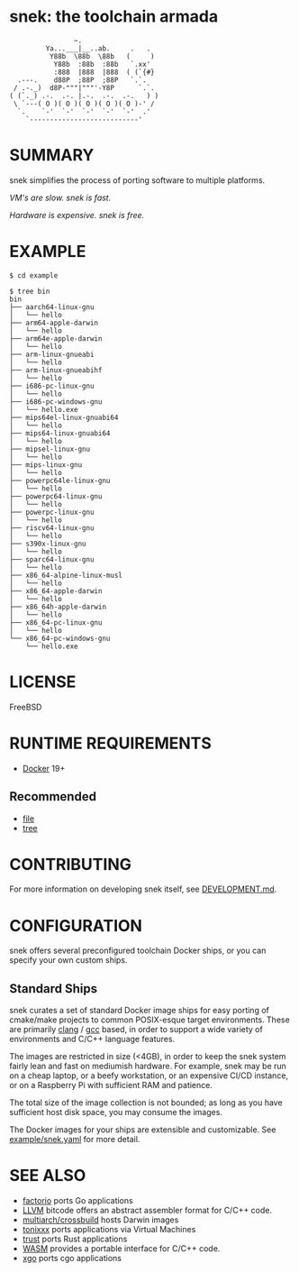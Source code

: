 # snek: the toolchain armada

```text
                ~.
         Ya...___|__..ab.     .   .
          Y88b  \88b  \88b   (     )
           Y88b  :88b  :88b   `.xx'
           :888  |888  |888  ( (`{#}
  .---.    d88P  ;88P  ;88P   `.`.
 / .-._)  d8P-"""|"""'-Y8P      `.`.
( (`._) .-.  .-. |.-.  .-.  .-.   ) )
 \ `---( O )( O )( O )( O )( O )-' /
  `.    `-'  `-'  `-'  `-'  `-'  .'
    `---------------------------'
```

# SUMMARY

snek simplifies the process of porting software to multiple platforms.

_VM's are slow. snek is fast._

_Hardware is expensive. snek is free._

# EXAMPLE

```console
$ cd example

$ tree bin
bin
├── aarch64-linux-gnu
│   └── hello
├── arm64-apple-darwin
│   └── hello
├── arm64e-apple-darwin
│   └── hello
├── arm-linux-gnueabi
│   └── hello
├── arm-linux-gnueabihf
│   └── hello
├── i686-pc-linux-gnu
│   └── hello
├── i686-pc-windows-gnu
│   └── hello.exe
├── mips64el-linux-gnuabi64
│   └── hello
├── mips64-linux-gnuabi64
│   └── hello
├── mipsel-linux-gnu
│   └── hello
├── mips-linux-gnu
│   └── hello
├── powerpc64le-linux-gnu
│   └── hello
├── powerpc64-linux-gnu
│   └── hello
├── powerpc-linux-gnu
│   └── hello
├── riscv64-linux-gnu
│   └── hello
├── s390x-linux-gnu
│   └── hello
├── sparc64-linux-gnu
│   └── hello
├── x86_64-alpine-linux-musl
│   └── hello
├── x86_64-apple-darwin
│   └── hello
├── x86_64h-apple-darwin
│   └── hello
├── x86_64-pc-linux-gnu
│   └── hello
└── x86_64-pc-windows-gnu
    └── hello.exe
```

# LICENSE

FreeBSD

# RUNTIME REQUIREMENTS

* [Docker](https://www.docker.com/) 19+

## Recommended

* [file](https://linux.die.net/man/1/file)
* [tree](https://linux.die.net/man/1/tree)

# CONTRIBUTING

For more information on developing snek itself, see [DEVELOPMENT.md](DEVELOPMENT.md).

# CONFIGURATION

snek offers several preconfigured toolchain Docker ships, or you can specify your own custom ships.

## Standard Ships

snek curates a set of standard Docker image ships for easy porting of cmake/make projects to common POSIX-esque target environments. These are primarily [clang](https://clang.llvm.org/) / [gcc](https://gcc.gnu.org/) based, in order to support a wide variety of environments and C/C++ language features.

The images are restricted in size (<4GB), in order to keep the snek system fairly lean and fast on mediumish hardware. For example, snek may be run on a cheap laptop, or a beefy workstation, or an expensive CI/CD instance, or on a Raspberry Pi with sufficient RAM and patience.

The total size of the image collection is not bounded; as long as you have sufficient host disk space, you may consume the images.

The Docker images for your ships are extensible and customizable. See [example/snek.yaml](example/snek.yaml) for more detail.

# SEE ALSO

* [factorio](https://github.com/mcandre/factorio) ports Go applications
* [LLVM](https://llvm.org/) bitcode offers an abstract assembler format for C/C++ code.
* [multiarch/crossbuild](https://hub.docker.com/r/multiarch/crossbuild) hosts Darwin images
* [tonixxx](https://github.com/mcandre/tonixxx) ports applications via Virtual Machines
* [trust](https://github.com/japaric/trust) ports Rust applications
* [WASM](https://webassembly.org/) provides a portable interface for C/C++ code.
* [xgo](https://github.com/karalabe/xgo) ports cgo applications
